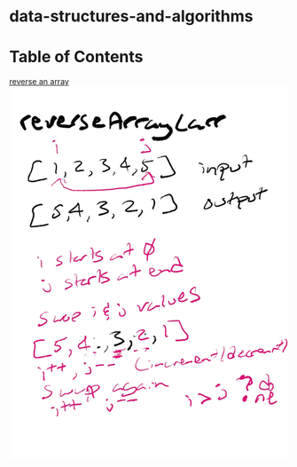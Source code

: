 # data-structures-and-algorithms

# Table of Contents
[reverse an array](javascript/challenges/arrayReverse/arra-reverse.js)
![white-board-reverse-array](img/untitled_artwork.jpg)
